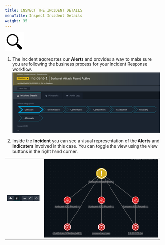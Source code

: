 ```yaml
---
title: INSPECT THE INCIDENT DETAILS
menuTitle: Inspect Incident Details
weight: 35
---
```


![search_icon](mag_glass.svg)

1. The incident aggregates our **Alerts** and provides a way to make sure you are following the business process for your Incident Response workflow. ![Incident Detail view](aggalerts.png)

2. Inside the **Incident** you can see a visual representation of the **Alerts** and **Indicators** involved in this case. You can toggle the view using the view buttons in the right hand corner.

|||
|:-----:|:-----:|
|![View buttons](viewbuttons.png)|![Relationship Graph](visual.png)|
